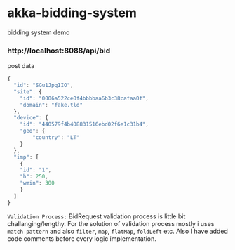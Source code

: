 # akka-bidding-system

bidding system demo

### http://localhost:8088/api/bid

post data

```js
{
  "id": "SGu1Jpq1IO",
  "site": {
	"id": "0006a522ce0f4bbbbaa6b3c38cafaa0f",
	"domain": "fake.tld"
  },
  "device": {
	"id": "440579f4b408831516ebd02f6e1c31b4",
	"geo": {
  		"country": "LT"
	}
  },
  "imp": [
	{
  	"id": "1",
  	"h": 250,
  	"wmin": 300
	}
  ]
}

```

`Validation Process:` BidRequest validation process is little bit challanging/lengthy. For the solution of validation process mostly i uses `match pattern` and also `filter`, `map`, `flatMap`, `foldLeft` etc. Also I have added code comments before every logic implementation.
